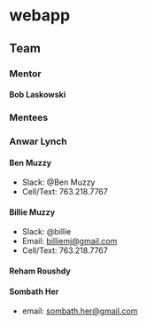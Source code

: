# webapp

## Team

### Mentor 
#### Bob Laskowski

### Mentees 

### Anwar Lynch

#### Ben Muzzy
* Slack: @Ben Muzzy
* Cell/Text: 763.218.7767

#### Billie Muzzy 
* Slack: @billie 
* Email: billiemj@gmail.com
* Cell/Text: 763.218.7767

#### Reham Roushdy

#### Sombath Her  
* email: sombath.her@gmail.com
